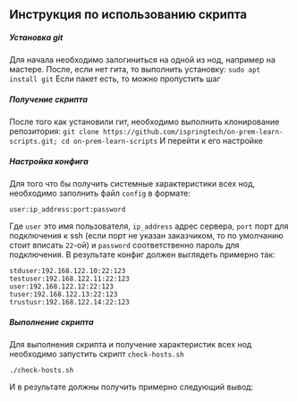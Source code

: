 ## Инструкция по использованию скрипта

##### Установка git
Для начала необходимо залогиниться на одной из нод, например на мастере. После, если нет гита, то выполнить установку:
```sudo apt install git```
Если пакет есть, то можно пропустить шаг

##### Получение скрипта
После того как установили гит, необходимо выполнить клонирование репозитория:
```git clone https://github.com/ispringtech/on-prem-learn-scripts.git; cd on-prem-learn-scripts```
И перейти к его настройке

##### Настройка конфига
Для того что бы получить системные характеристики всех нод, необходимо заполнить файл `config` в формате:
```
user:ip_address:port:password
```
Где `user` это имя пользователя, `ip_address` адрес сервера, `port` порт для подключения к ssh (если порт не указан заказчиком, то по умолчанию стоит вписать `22`-ой) и `password` соответственно пароль для подключения.
В результате конфиг должен выглядеть примерно так:
```
stduser:192.168.122.10:22:123
testuser:192.168.122.11:22:123
user:192.168.122.12:22:123
tuser:192.168.122.13:22:123
trustusr:192.168.122.14:22:123
```

##### Выполнение скрипта
Для выполнения скрипта и получение характеристик всех нод необходимо запустить скрипт `check-hosts.sh`
```
./check-hosts.sh
```
И в результате должны получить примерно следующий вывод: